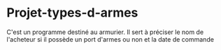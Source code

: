 # Projet-types-d-armes
C'est un programme destiné au armurier. Il sert  à préciser le nom de l'acheteur si il possède un port d'armes ou non et la date de commande
